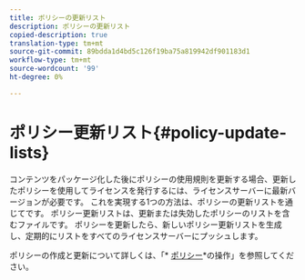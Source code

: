 ```yaml
---
title: ポリシーの更新リスト
description: ポリシーの更新リスト
copied-description: true
translation-type: tm+mt
source-git-commit: 89bdda1d4bd5c126f19ba75a819942df901183d1
workflow-type: tm+mt
source-wordcount: '99'
ht-degree: 0%

---
```



# ポリシー更新リスト{#policy-update-lists}

コンテンツをパッケージ化した後にポリシーの使用規則を更新する場合、更新したポリシーを使用してライセンスを発行するには、ライセンスサーバーに最新バージョンが必要です。 これを実現する1つの方法は、ポリシーの更新リストを通じてです。 ポリシー更新リストは、更新または失効したポリシーのリストを含むファイルです。 ポリシーを更新したら、新しいポリシー更新リストを生成し、定期的にリストをすべてのライセンスサーバーにプッシュします。

ポリシーの作成と更新について詳しくは、「* [ポリシー](../../aaxs-protecting-content/content-working-with-policies/content-working-with-policies-overview.md)*の操作」を参照してください。
